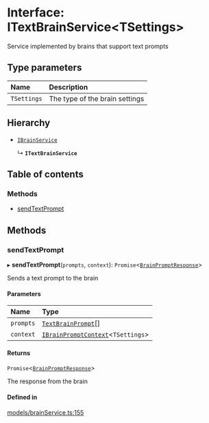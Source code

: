 # Interface: ITextBrainService<TSettings\>

Service implemented by brains that support text prompts

## Type parameters

| Name | Description |
| :------ | :------ |
| `TSettings` | The type of the brain settings |

## Hierarchy

- [`IBrainService`](IBrainService.md)

  ↳ **`ITextBrainService`**

## Table of contents

### Methods

- [sendTextPrompt](ITextBrainService.md#sendtextprompt)

## Methods

### sendTextPrompt

▸ **sendTextPrompt**(`prompts`, `context`): `Promise`<[`BrainPromptResponse`](../modules.md#brainpromptresponse)\>

Sends a text prompt to the brain

#### Parameters

| Name | Type |
| :------ | :------ |
| `prompts` | [`TextBrainPrompt`](TextBrainPrompt.md)[] |
| `context` | [`IBrainPromptContext`](IBrainPromptContext.md)<`TSettings`\> |

#### Returns

`Promise`<[`BrainPromptResponse`](../modules.md#brainpromptresponse)\>

The response from the brain

#### Defined in

[models/brainService.ts:155](https://github.com/gethubai/brain-sdk/blob/eb59de1/src/models/brainService.ts#L155)
